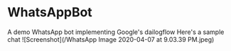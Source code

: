 # WhatsAppBot
A demo WhatsApp bot implementing Google's dailogflow
Here's a sample chat
![Screenshot](/WhatsApp Image 2020-04-07 at 9.03.39 PM.jpeg)
